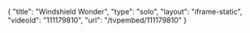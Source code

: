 {
    "title": "Windshield Wonder",
    "type": "solo",
    "layout": "iframe-static",
    "videoId": "111179810",
    "url": "\/tvpembed\/111179810"
}